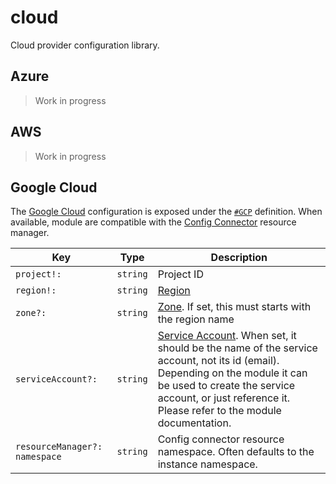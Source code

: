 # cloud

Cloud provider configuration library.

## Azure

> Work in progress

## AWS

> Work in progress

## Google Cloud 

The [Google Cloud](https://cloud.google.com) configuration is exposed under the [`#GCP`](gcp.cue) definition.
When available, module are compatible with the [Config Connector](https://cloud.google.com/config-connector/docs/overview) resource manager.

| Key                           | Type     | Description                                                                                                                                                                                                                                                                                      |
| ---                           | ---      | ---                                                                                                                                                                                                                                                                                              |
| `project!:`                   | `string` | Project ID                                                                                                                                                                                                                                                                                       |
| `region!:`                    | `string` | [Region](https://cloud.google.com/compute/docs/regions-zones)                                                                                                                                                                                                                                    |
| `zone?:`                      | `string` | [Zone](https://cloud.google.com/compute/docs/regions-zones). If set, this must starts with the region name                                                                                                                                                                                       |
| `serviceAccount?:`            | `string` | [Service Account](https://cloud.google.com/iam/docs/service-account-overview). When set, it should be the name of the service account, not its id (email). Depending on the module it can be used to create the service account, or just reference it. Please refer to the module documentation. |
| `resourceManager?: namespace` | `string` | Config connector resource namespace. Often defaults to the instance namespace.                                                                                                                                                                                                                   |
